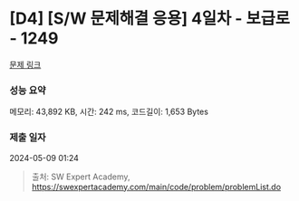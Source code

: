 # [D4] [S/W 문제해결 응용] 4일차 - 보급로 - 1249 

[문제 링크](https://swexpertacademy.com/main/code/problem/problemDetail.do?contestProbId=AV15QRX6APsCFAYD) 

### 성능 요약

메모리: 43,892 KB, 시간: 242 ms, 코드길이: 1,653 Bytes

### 제출 일자

2024-05-09 01:24



> 출처: SW Expert Academy, https://swexpertacademy.com/main/code/problem/problemList.do